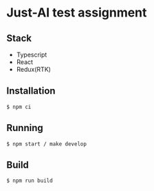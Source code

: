 # Just-AI test assignment

## Stack

- Typescript
- React
- Redux(RTK)

## Installation

```
$ npm ci
```

## Running

```
$ npm start / make develop
```

## Build

```
$ npm run build
```